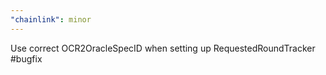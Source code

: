 ```yaml
---
"chainlink": minor
---
```


Use correct OCR2OracleSpecID when setting up RequestedRoundTracker #bugfix
